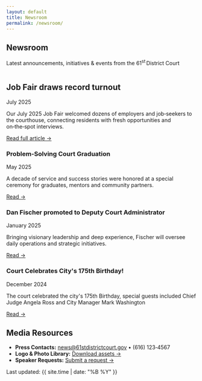 ```yaml
---
layout: default
title: Newsroom
permalink: /newsroom/
---
```


<!-- ─────────────  HERO  ───────────── -->
<section class="news-hero text‑center">
  <h1>Newsroom</h1>
  <p class="tagline">
    Latest announcements, initiatives&nbsp;&amp; events from the
    61<sup>st</sup> District Court
  </p>
</section>

<!-- ───────────  FEATURED STORY  ─────────── -->
<section class="featured-story">
  <article class="featured-card">
    <img src="{{ '/assets/img/job-fair-2025.jpg' | relative_url }}" alt="" class="featured-img">
    <div class="featured-body">
      <h2 class="headline">Job Fair draws record turnout</h2>
      <p class="pub-date">July&nbsp;2025</p>
      <p>
        Our July 2025 Job Fair welcomed dozens of employers and job‑seekers to the courthouse,
        connecting residents with fresh opportunities and on‑the‑spot interviews.
      </p>
      <a href="/newsroom/job‑fair‑2025" class="read-more">Read full article →</a>
    </div>
  </article>
</section>

<!-- ───────────  ARTICLE GRID  ─────────── -->
<section class="news-grid">

  <!-- Card -->
  <article class="news-card">
    <img src="{{ '/assets/img/vtc-graduation.jpg' | relative_url }}" alt="">
    <div class="news-card-body">
      <h3>Problem‑Solving Court Graduation</h3>
      <p class="pub-date">May&nbsp;2025</p>
      <p class="teaser">
        A decade of service and success stories were honored at a special ceremony for graduates,
        mentors and community partners.
      </p>
      <a href="/newsroom/vtc‑anniversary" class="read-more">Read&nbsp;→</a>
    </div>
  </article>

  <article class="news-card">
    <img src="{{ '/assets/img/dan-promotion.jpg' | relative_url }}" alt="">
    <div class="news-card-body">
      <h3>Dan Fischer promoted to Deputy Court Administrator</h3>
      <p class="pub-date">January&nbsp;2025</p>
      <p class="teaser">
        Bringing visionary leadership and deep experience, Fischer will oversee daily operations and
        strategic initiatives.
      </p>
      <a href="/newsroom/e‑citation‑launch" class="read-more">Read&nbsp;→</a>
    </div>
  </article>

  <article class="news-card">
    <img src="{{ '/assets/img/e-filing.jpg' | relative_url }}" alt="">
    <div class="news-card-body">
      <h3>Court Celebrates City's 175th Birthday!</h3>
      <p class="pub-date">December&nbsp;2024</p>
      <p class="teaser">
        The court celebrated the city's 175th Birthday, special guests included Chief Judge Angela Ross and City Manager Mark Washington
      </p>
      <a href="#" class="read-more">Read&nbsp;→</a>
    </div>
  </article>

</section>

<!-- ───────────  MEDIA  RESOURCES  ─────────── -->
<section class="media-resources">
  <h2>Media Resources</h2>
  <ul>
    <li><strong>Press Contacts:</strong> <a href="mailto:news@61stdistrictcourt.gov">news@61stdistrictcourt.gov</a> • (616)&nbsp;123‑4567</li>
    <li><strong>Logo &amp; Photo Library:</strong> <a href="#">Download assets&nbsp;→</a></li>
    <li><strong>Speaker Requests:</strong> <a href="#">Submit a request&nbsp;→</a></li>
  </ul>
  <p class="last-updated">Last updated: {{ site.time | date: "%B %Y" }}</p>
</section>
